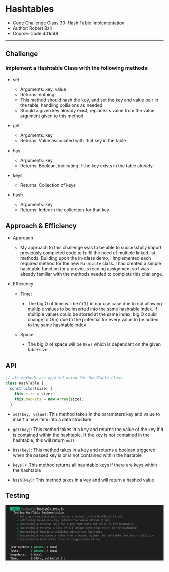 # Hashtables

* Code Challenge Class 30: Hash Table Implementation
* Author: Robert Ball
* Course: Code 401d48

---

## Challenge

### Implement a Hashtable Class with the following methods:

* set
  * Arguments: key, value
  * Returns: nothing
  * This method should hash the key, and set the key and value pair in the table, handling collisions as needed.
  * Should a given key already exist, replace its value from the value argument given to this method.

* get
  * Arguments: key
  * Returns: Value associated with that key in the table

* has
  * Arguments: key
  * Returns: Boolean, indicating if the key exists in the table already.

* keys
  * Returns: Collection of keys

* hash
  * Arguments: key
  * Returns: Index in the collection for that key

## Approach & Efficiency

* Approach
  * My approach to this challenge was to be able to successfully import previously completed code to fulfil the need of multiple linked list methods. Building upon the in-class demo, I implemented each required method for the new `Hashtable` class. I had created a simple hashtable function for a previous reading assignment so I was already familiar with the methods needed to complete this challenge.

* Efficiency
  * Time:
    * The big O of time will be `O(1)` in our use case due to not allowing multiple values to be inserted into the same hashtable index. If multiple values could be stored at the same index, big O could change to O(n) due to the potential for every value to be added to the same hashtable index

  * Space:
    * The big O of space will be `O(n)` which is dependant on the given table size

## API

```js
// all methods are applied using the HashTable class
class HashTable {
  constructor(size) {
    this.size = size;
    this.buckets = new Array(size);
  }
```

* `set(key, value)`: This method takes in the parameters key and value to insert a new item into a data structure

* `get(key)`: This method takes in a key and returns the value of the key if it is contained within the hashtable. If the key is not contained in the hashtable, this will return `null`

* `has(key)`: This method takes in a key and returns a boolean triggered when the passed key is or is not contained within the hastable

* `keys()`: This method returns all hashtable keys if there are keys within the hashtable

* `hash(key)`: This method takes in a key and will return a hashed value

## Testing

![hashtable Test Results](./assets/hashtableTest.jpg);
